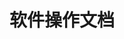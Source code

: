 <!--
 * @Author: wjn
 * @Date: 2020-02-23 11:13:03
 * @LastEditors: wjn
 * @LastEditTime: 2020-02-23 11:13:14
 -->
# 软件操作文档